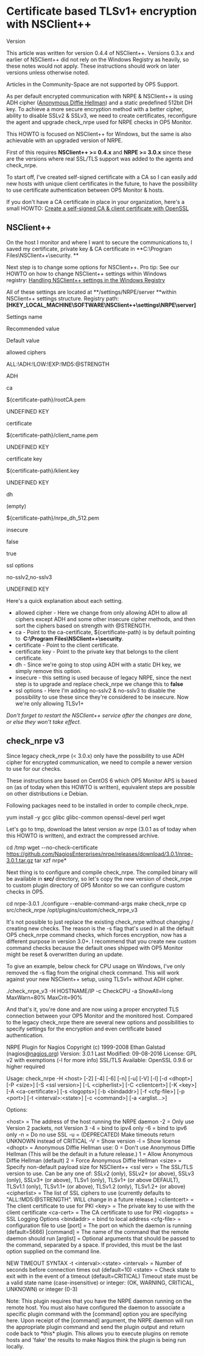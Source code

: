 # Certificate based TLSv1+ encryption with NSClient++

Version

This article was written for version 0.4.4 of NSClient++. Versions 0.3.x and earlier of NSClient++ did not rely on the Windows Registry as heavily, so these notes would not apply. These instructions should work on later versions unless otherwise noted.

Articles in the Community-Space are not supported by OP5 Support.

As per default encrypted communication with NRPE & NSClient++ is using ADH cipher ([Anonymous Diffie Hellman](https://wiki.openssl.org/index.php/Diffie_Hellman#Diffie-Hellman_in_SSL.2FTLS)) and a static predefined 512bit DH key.
To achieve a more secure encryption method with a better cipher, ability to disable SSLv2 & SSLv3, we need to create certificates, reconfigure the agent and upgrade check\_nrpe used for NRPE checks in OP5 Monitor.

This HOWTO is focused on NSClient++ for Windows, but the same is also achievable with an upgraded version of NRPE.

First of this requires **NSClient++ \>= 0.4.x** and **NRPE \>= 3.0.x** since these are the versions where real SSL/TLS support was added to the agents and check\_nrpe.

To start off, I've created self-signed certificate with a CA so I can easily add new hosts with unique client certificates in the future, to have the possibility to use certificate authentication between OP5 Monitor & hosts.

If you don't have a CA certificate in place in your organization, here's a small HOWTO: [Create a self-signed CA & client certificate with OpenSSL](Create_a_self-signed_CA_client_certificate_with_OpenSSL)

## NSClient++

On the host I monitor and where I want to secure the communications to, I saved my certificate, private key & CA certificate in **C:\\Program Files\\NSClient++\\security. **

Next step is to change some options for NSClient++.
Pro tip: See our HOWTO on how to change NSClient++ settings within Windows registry: [Handling NSClient++ settings in the Windows Registry](Handling_NSClient++_settings_in_the_Windows_Registry)

All of these settings are located at **/settings/NRPE/server **within NSClient++ settings structure. Registry path: **[HKEY\_LOCAL\_MACHINE\\SOFTWARE\\NSClient++\\settings\\NRPE\\server]**

Settings name

Recommended value

Default value

allowed ciphers

ALL:!ADH:!LOW:!EXP:!MD5:@STRENGTH

ADH

ca

\${certificate-path}/rootCA.pem

UNDEFINED KEY

certificate

\${certificate-path}/client\_name.pem

UNDEFINED KEY

certificate key

\${certificate-path}/klient.key

UNDEFINED KEY

dh

(empty)

\${certificate-path}/nrpe\_dh\_512.pem

insecure

false

true

ssl options

no-sslv2,no-sslv3

UNDEFINED KEY

Here's a quick explanation about each setting.

- allowed cipher - Here we change from only allowing ADH to allow all ciphers except ADH and some other insecure cipher methods, and then sort the ciphers based on strength with @STRENGTH.
- ca - Point to the ca-certificate, \${certificate-path} is by default pointing to  **C:\\Program Files\\NSClient++\\security**.
- certificate - Point to the client certificate.
- certificate key - Point to the private key that belongs to the client certificate.
- dh - Since we're going to stop using ADH with a static DH key, we simply remove this option.
- insecure - this setting is used because of legacy NRPE, since the next step is to upgrade and replace check\_nrpe we change this to **false**
- ssl options - Here I'm adding no-sslv2 & no-sslv3 to disable the possibility to use these since they're considered to be insecure. Now we're only allowing TLSv1+

*Don't forget to restart the NSClient++ service after the changes are done, or else they won't take effect.*

## check\_nrpe v3

Since legacy check\_nrpe (\< 3.0.x) only have the possibility to use ADH cipher for encrypted communication, we need to compile a newer version to use for our checks.

These instructions are based on CentOS 6 which OP5 Monitor APS is based on (as of today when this HOWTO is written), equivalent steps are possible on other distributions i.e Debian.

Following packages need to be installed in order to compile check\_nrpe.

yum install -y gcc glibc glibc-common openssl-devel perl wget

Let's go to tmp, download the latest version av nrpe (3.0.1 as of today when this HOWTO is written), and extract the compressed archive.

cd /tmp
wget --no-check-certificate <https://github.com/NagiosEnterprises/nrpe/releases/download/3.0.1/nrpe-3.0.1.tar.gz>
tar xzf nrpe\*

Next thing is to configure and compile check\_nrpe. The compiled binary will be available in **src/** directory, so let's copy the new version of check\_nrpe to custom plugin directory of OP5 Monitor so we can configure custom checks in OP5.

cd nrpe-3.0.1
./configure --enable-command-args
make check\_nrpe
cp src/check\_nrpe /opt/plugins/custom/check\_nrpe\_v3

It's not possible to just replace the existing check\_nrpe without changing / creating new checks. The reason is the -s flag that's used in all the default OP5 check\_nrpe command checks, which forces encryption, now has a different purpose in version 3.0+.
I recommend that you create new custom command checks because the default ones shipped with OP5 Monitor might be reset & overwritten during an update.

To give an example, below check for CPU usage on Windows, I've only removed the -s flag from the original check command. This will work against your new NSClient++ setup, using TLSv1+ without ADH cipher.

./check\_nrpe\_v3 -H HOSTNAME/IP -c CheckCPU -a ShowAll=long MaxWarn=80% MaxCrit=90%

And that's it, you're done and are now using a proper encrypted TLS connection between your OP5 Monitor and the monitored host. Compared to the legacy check\_nrpe there are several new options and possibilities to specify settings for the encryption and even certificate based authentication.

NRPE Plugin for Nagios
Copyright (c) 1999-2008 Ethan Galstad (nagios@[nagios.org](http://nagios.org))
Version: 3.0.1
Last Modified: 09-08-2016
License: GPL v2 with exemptions (-l for more info)
SSL/TLS Available: OpenSSL 0.9.6 or higher required

Usage: check\_nrpe -H \<host\> [-2] [-4] [-6] [-n] [-u] [-V] [-l] [-d \<dhopt\>]
 [-P \<size\>] [-S \<ssl version\>] [-L \<cipherlist\>] [-C \<clientcert\>]
 [-K \<key\>] [-A \<ca-certificate\>] [-s \<logopts\>] [-b \<bindaddr\>]
 [-f \<cfg-file\>] [-p \<port\>] [-t \<interval\>:\<state\>]
 [-c \<command\>] [-a \<arglist...\>]

Options:

\<host\> = The address of the host running the NRPE daemon
 -2 = Only use Version 2 packets, not Version 3
 -4 = bind to ipv4 only
 -6 = bind to ipv6 only
 -n = Do no use SSL
 -u = (DEPRECATED) Make timeouts return UNKNOWN instead of CRITICAL
 -V = Show version
 -l = Show license
 \<dhopt\> = Anonymous Diffie Hellman use:
 0 = Don't use Anonymous Diffie Hellman (This will be the default in a future release.)
 1 = Allow Anonymous Diffie Hellman (default)
 2 = Force Anonymous Diffie Hellman
 \<size\> = Specify non-default payload size for NSClient++
 \<ssl ver\> = The SSL/TLS version to use. Can be any one of: SSLv2 (only),
 SSLv2+ (or above), SSLv3 (only), SSLv3+ (or above),
 TLSv1 (only), TLSv1+ (or above DEFAULT), TLSv1.1 (only),
 TLSv1.1+ (or above), TLSv1.2 (only), TLSv1.2+ (or above)
 \<cipherlist\> = The list of SSL ciphers to use (currently defaults
 to "ALL:!MD5:@STRENGTH". WILL change in a future release.)
 \<clientcert\> = The client certificate to use for PKI
 \<key\> = The private key to use with the client certificate
 \<ca-cert\> = The CA certificate to use for PKI
 \<logopts\> = SSL Logging Options
 \<bindaddr\> = bind to local address
 \<cfg-file\> = configuration file to use
 [port] = The port on which the daemon is running (default=5666)
 [command] = The name of the command that the remote daemon should run
 [arglist] = Optional arguments that should be passed to the command,
 separated by a space. If provided, this must be the last
 option supplied on the command line.

NEW TIMEOUT SYNTAX
 -t \<interval\>:\<state\>
 \<interval\> = Number of seconds before connection times out (default=10)
 \<state\> = Check state to exit with in the event of a timeout (default=CRITICAL)
 Timeout state must be a valid state name (case-insensitive) or integer:
 (OK, WARNING, CRITICAL, UNKNOWN) or integer (0-3)

Note:
This plugin requires that you have the NRPE daemon running on the remote host.
You must also have configured the daemon to associate a specific plugin command
with the [command] option you are specifying here. Upon receipt of the
[command] argument, the NRPE daemon will run the appropriate plugin command and
send the plugin output and return code back to \*this\* plugin. This allows you
to execute plugins on remote hosts and 'fake' the results to make Nagios think
the plugin is being run locally.
